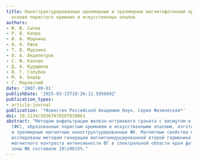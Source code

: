 ```yaml
---
title: Наноструктурированные одномерные и трехмерные магнитофотонные кристаллы на
  основе пористого кремния и искусственных опалов
authors:
- Ф. Ю. Сычев
- Р. В. Капра
- И. А. Мошнина
- А. А. Ежов
- Т. В. Мурзина
- О. А. Акципетров
- С. Ф. Каплан
- Д. А. Курдюков
- В. Г. Голубев
- М. А. Бадер
- Г. Маровский
date: '2007-09-01'
publishDate: '2025-03-15T18:26:12.595609Z'
publication_types:
- article-journal
publication: '*Известия Российской Академии Наук. Серия Физическая*'
doi: 10.1134/S0367676507010061
abstract: "Методом инфильтрации железо-иттриевого граната с висмутом в фотонные кристаллы
  (ФК), образованные пористым кремнием и искусственными опалами, изготовлены одномерные
  и трехмерные магнитные наноструктурированные ФК. Магнитные свойства полученных структур
  исследованы методом генерации магнитоиндуцированной второй гармоники (ВГ). Значения
  магнитного контраста интенсивности ВГ в спектральной области края фотонной запрещенной
  зоны ФК составили 10\x9615%."
---
```


